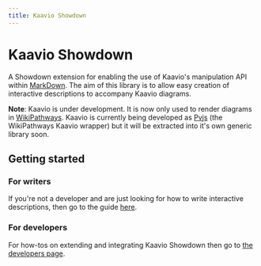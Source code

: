 ```yaml
---
title: Kaavio Showdown
---
```


# Kaavio Showdown
A Showdown extension for enabling the use of Kaavio's manipulation API within 
[MarkDown](https://daringfireball.net/projects/markdown/). The aim of this library is to allow easy creation of interactive
descriptions to accompany Kaavio diagrams.

**Note**: Kaavio is under development. It is now only used to render diagrams in [WikiPathways](http://wikipathways.org).
Kaavio is currently being developed as [Pvjs](https://github.com/wikipathways/pvjs/) (the WikiPathways Kaavio wrapper) 
but it will be extracted into it's own generic library soon.

## Getting started
### For writers
If you're not a developer and are just looking for how to write interactive descriptions, then go to the guide [here](/writers).

### For developers
For how-tos on extending and integrating Kaavio Showdown then go to [the developers page](/developers).
